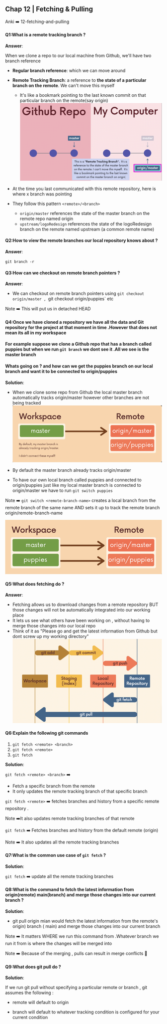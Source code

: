 ## Chap 12 | Fetching & Pulling

Anki ➡️ 12-fetching-and-pulling

#### Q1:What is a remote tracking branch ?

**Answer**:

When we clone a repo to our local machine from Github, we'll have two branch reference

- **Regular branch reference**: which we can move around

- **Remote Tracking Branch**: a reference to **the state of a particular branch on the remote**. We can't move this myself
  - It's like a bookmark pointing to the last known commit on that particular branch on the remote(say origin)![zz-remote-tracking-branch](../../Assets/zz-remote-tracking-branch.png)
  
- At the time you last communicated with this remote repository, here is where x branch was pointing

- They follow this pattern `<remote>/<branch>`
  
  - `origin/master` references the state of the master branch on the remote repo named origin
  - `upstream/logoRedesign` references the state of the logoRedesign branch on the remote named upstream (a common remote name)

#### Q2:How to view the remote branches our local repository knows about ?

**Answer**:

`git branch -r`

#### Q3:How can we checkout on  remote branch pointers ?

**Answer**:

- We can checkout on  remote branch pointers using `git checkout origin/master , `git checkout origin/puppies` etc  

Note ➡️ This will put us in detached HEAD

#### Q4:Once we have cloned a repository we have all the data and Git repository for the project at that moment in time .However that does not mean its all in my workspace

#### For example suppose we clone a Github repo that has a branch called puppies but when we run `git branch` we dont see it .All we see is the master branch

#### Whats going on ? and how can we get the puppies branch on our local branch and want it to be connected to origin/puppies

**Solution**:

- When we clone some repo from Github the local master branch automatically tracks origin/master however other branches are not being tracked ![z-local-remote-tracking-1](../../Assets/z-local-remote-tracking-1.png)

- By default the master branch already tracks origin/master

- To have our own local branch called puppies and connected to origin/puppies just like my local master branch is connected to origin/master we have to run `git switch puppies`

Note ➡️ `git switch <remote-branch-name>` creates a local branch from the remote branch of the same name AND sets it up to track the remote branch origin/remote-branch-name

![z-local-remote-tracking-2](../../Assets/z-local-remote-tracking-2.png)

#### Q5:What does fetching do ?

**Answer**:

- Fetching allows us to download changes from a remote repository BUT those changes will not be automatically integrated into our working place 
- It lets us see what others have been working on , without having to merge those changes into our local repo 
- Think of it as "Please go and get the latest information from Github but dont screw up my working directory"![zzzz-git-fetch-vs-git-pull](../../Assets/zzzz-git-fetch-vs-git-pull.png)

#### Q6:Explain the following git commands

1. `git fetch <remote> <branch>`
2. `git fetch <remote>`
3. `git fetch`

**Solution**:

`git fetch <remote> <branch>` ➡️ 

- Fetch a specific branch from the remote 
- It only updates the remote tracking branch of that specific branch

`git fetch <remote>` ➡️ fetches branches and history from a specific remote repository .

Note ➡️It also updates remote tracking branches of that remote 

`git fetch` ➡️ Fetches branches and history from the default remote (origin)

Note ➡️ It also updates all the remote tracking branches  

#### Q7:What is the common use case of `git fetch` ?

**Solution**:

`git fetch` ➡️ update all the remote tracking branches 

#### Q8:What is the  command to fetch the latest information from origin(remote) main(branch) and merge those changes into our current branch  ?



**Solution**:

- git pull origin mian would fetch the latest information from the remote's  origin) branch ( main) and merge those changes into our current branch 

Note ➡️ It matters WHERE  we run this command from .Whatever branch we run it from is where the changes will be merged into 

Note ➡️ Because of the merging , pulls can result in merge conflicts 🛑

#### Q9:What does git pull do ?

**Solution**:

If we run git pull without specifying a particular remote or branch , git assumes the following : 

- remote will default to origin

- branch will default to whatever tracking condition is configured for your current condition